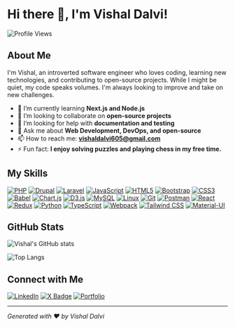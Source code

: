 # Hi there 👋, I'm Vishal Dalvi!

![Profile Views](https://komarev.com/ghpvc/?username=dalvivishal&color=brightgreen)

## About Me

I'm Vishal, an introverted software engineer who loves coding, learning new technologies, and contributing to open-source projects. While I might be quiet, my code speaks volumes. I'm always looking to improve and take on new challenges.

- 🌱 I’m currently learning **Next.js and Node.js**
- 👯 I’m looking to collaborate on **open-source projects**
- 🤔 I’m looking for help with **documentation and testing**
- 💬 Ask me about **Web Development, DevOps, and open-source**
- 📫 How to reach me: **[vishaldalvi605@gmail.com](mailto:vishaldalvi605@gmail.com)**
- ⚡ Fun fact: **I enjoy solving puzzles and playing chess in my free time.**

## My Skills

[![PHP](https://img.shields.io/badge/PHP-777BB4?style=for-the-badge&logo=php&logoColor=white)](https://www.php.net)
[![Drupal](https://img.shields.io/badge/Drupal-0678BE?style=for-the-badge&logo=drupal&logoColor=white)](https://drupal.org)
[![Laravel](https://img.shields.io/badge/Laravel-FF2D20?style=for-the-badge&logo=laravel&logoColor=white)](https://laravel.com/docs/11.x)
[![JavaScript](https://img.shields.io/badge/JavaScript-F7DF1E?style=for-the-badge&logo=javascript&logoColor=black)](https://javascript.info/)
[![HTML5](https://img.shields.io/badge/HTML5-E34F26?style=for-the-badge&logo=html5&logoColor=white)](https://www.w3.org/html/)
[![Bootstrap](https://img.shields.io/badge/Bootstrap-563D7C?style=for-the-badge&logo=bootstrap&logoColor=white)](https://getbootstrap.com)
[![CSS3](https://img.shields.io/badge/CSS3-1572B6?style=for-the-badge&logo=css3&logoColor=white)](https://www.w3schools.com/css/)
[![Babel](https://img.shields.io/badge/Babel-F9DC3E?style=for-the-badge&logo=babel&logoColor=black)](https://babeljs.io/)
[![Chart.js](https://img.shields.io/badge/Chart.js-FF6384?style=for-the-badge&logo=chart.js&logoColor=white)](https://www.chartjs.org)
[![D3.js](https://img.shields.io/badge/D3.js-F9A03C?style=for-the-badge&logo=d3.js&logoColor=white)](https://d3js.org/)
[![MySQL](https://img.shields.io/badge/MySQL-4479A1?style=for-the-badge&logo=mysql&logoColor=white)](https://www.mysql.com/)
[![Linux](https://img.shields.io/badge/Linux-185886?style=for-the-badge&logo=linux&logoColor=white)](https://www.linux.org/)
[![Git](https://img.shields.io/badge/Git-F05032?style=for-the-badge&logo=git&logoColor=white)](https://git-scm.com/)
[![Postman](https://img.shields.io/badge/Postman-FF6C37?style=for-the-badge&logo=postman&logoColor=white)](https://www.postman.com/)
[![React](https://img.shields.io/badge/React-61DAFB?style=for-the-badge&logo=react&logoColor=black)](https://reactjs.org/)
[![Redux](https://img.shields.io/badge/Redux-764ABC?style=for-the-badge&logo=redux&logoColor=white)](https://redux.js.org)
[![Python](https://img.shields.io/badge/Python-3776AB?style=for-the-badge&logo=python&logoColor=white)](https://www.python.org)
[![TypeScript](https://img.shields.io/badge/TypeScript-3178C6?style=for-the-badge&logo=typescript&logoColor=white)](https://www.typescriptlang.org/)
[![Webpack](https://img.shields.io/badge/Webpack-8DD6F9?style=for-the-badge&logo=webpack&logoColor=black)](https://webpack.js.org)
[![Tailwind CSS](https://img.shields.io/badge/Tailwind_CSS-38B2AC?style=for-the-badge&logo=tailwind-css&logoColor=white)](https://tailwindcss.com/)
[![Material-UI](https://img.shields.io/badge/Material--UI-0081CB?style=for-the-badge&logo=mui&logoColor=black)](https://mui.com/)

## GitHub Stats

![Vishal's GitHub stats](https://github-readme-stats.vercel.app/api?username=dalvivishal&show_icons=true&theme=radical)

![Top Langs](https://github-readme-stats.vercel.app/api/top-langs/?username=dalvivishal&layout=compact&theme=radical)

## Connect with Me

[![LinkedIn](https://img.shields.io/badge/LinkedIn-0A66C2?style=for-the-badge&logo=linkedin&logoColor=white)](https://www.linkedin.com/in/dalvivishal/)
[![X Badge](https://img.shields.io/badge/X-1DA1F2?style=for-the-badge&logo=x&logoColor=white)](https://x.com/dalvivishal_)
[![Portfolio](https://img.shields.io/badge/Portfolio-000000?style=for-the-badge&logo=About.me&logoColor=white)](https://portfolio-web-dev-seven.vercel.app/)

---

*Generated with ❤️ by Vishal Dalvi*
